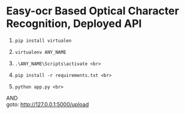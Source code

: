 
# Easy-ocr Based Optical Character Recognition, Deployed API

1. `pip install virtualen` <br>

2. `virtualenv ANY_NAME` <br>

3. `.\ANY_NAME\Scripts\activate <br>`

4. `pip install -r requirements.txt <br>`

5. `python app.py <br>`


AND <br>
        goto: http://127.0.0.1:5000/upload
